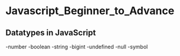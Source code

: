 # Javascript_Beginner_to_Advance

## Datatypes in JavaScript

-number
-boolean
-string
-bigint
-undefined
-null
-symbol
